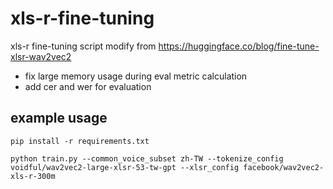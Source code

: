 # xls-r-fine-tuning

xls-r fine-tuning script modify from https://huggingface.co/blog/fine-tune-xlsr-wav2vec2

- fix large memory usage during eval metric calculation
- add cer and wer for evaluation

## example usage

`pip install -r requirements.txt`

`python train.py --common_voice_subset zh-TW --tokenize_config voidful/wav2vec2-large-xlsr-53-tw-gpt --xlsr_config facebook/wav2vec2-xls-r-300m`
